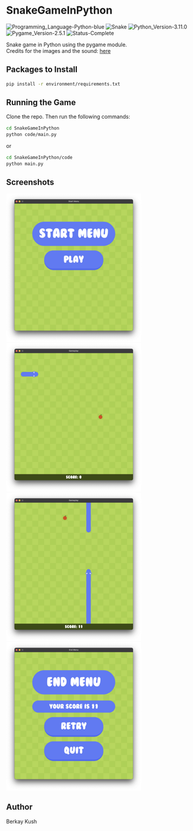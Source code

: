 # SnakeGameInPython

![Programming_Language-Python-blue](https://img.shields.io/badge/Programming_Language-Python-blue.svg)
![Snake](https://img.shields.io/badge/Game-Snake-yellow.svg)
![Python_Version-3.11.0](https://img.shields.io/badge/Python_Version-3.11.4-brown.svg)
![Pygame_Version-2.5.1](https://img.shields.io/badge/Pygame_Version-2.5.1-purple.svg)
![Status-Complete](https://img.shields.io/badge/Status-Complete-green.svg)

Snake game in Python using the pygame module.\
Credits for the images and the sound: [here](https://github.com/clear-code-projects/Snake)

## Packages to Install

```zsh
pip install -r environment/requirements.txt
```

## Running the Game

Clone the repo. Then run the following commands:

```zsh
cd SnakeGameInPython
python code/main.py
```

or

```zsh
cd SnakeGameInPython/code
python main.py
```

## Screenshots

<p>
  <img src="./resources/screenshots/screenshot-1.jpg" height="400" width="365">
  <img src="./resources/screenshots/screenshot-2.jpg" height="400" width="365">
  <img src="./resources/screenshots/screenshot-3.jpg" height="400" width="365">
  <img src="./resources/screenshots/screenshot-4.jpg" height="400" width="365">
</p>

## Author

Berkay Kush
